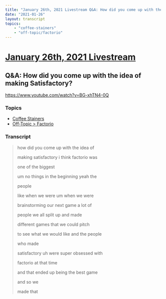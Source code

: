 ```yaml
---
title: "January 26th, 2021 Livestream Q&A: How did you come up with the idea of making Satisfactory?"
date: "2021-01-26"
layout: transcript
topics:
    - "coffee-stainers"
    - "off-topic/factorio"
---
```

# [January 26th, 2021 Livestream](../2021-01-26.md)
## Q&A: How did you come up with the idea of making Satisfactory?
https://www.youtube.com/watch?v=BG-xhTN4-0Q

### Topics
* [Coffee Stainers](../topics/coffee-stainers.md)
* [Off-Topic > Factorio](../topics/off-topic/factorio.md)

### Transcript

> how did you come up with the idea of
>
> making satisfactory i think factorio was
>
> one of the biggest
>
> um no things in the beginning yeah the
>
> people
>
> like when we were um when we were
>
> brainstorming our next game a lot of
>
> people we all split up and made
>
> different games that we could pitch
>
> to see what we would like and the people
>
> who made
>
> satisfactory uh were super obsessed with
>
> factorio at that time
>
> and that ended up being the best game
>
> and so we
>
> made that
>
